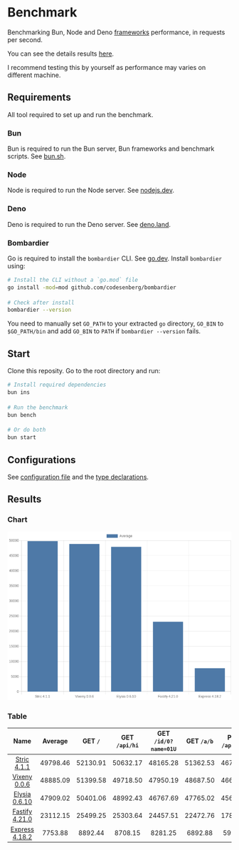 # Benchmark
Benchmarking Bun, Node and Deno [frameworks](/src) performance, in requests per second.

You can see the details results [here](/results/index.md). 

I recommend testing this by yourself as performance may varies on different machine.

## Requirements
All tool required to set up and run the benchmark.

### Bun
Bun is required to run the Bun server, Bun frameworks and benchmark scripts. See [bun.sh](https://bun.sh).

### Node
Node is required to run the Node server. See [nodejs.dev](https://nodejs.dev).

### Deno
Deno is required to run the Deno server. See [deno.land](https://deno.land).

### Bombardier
Go is required to install the `bombardier` CLI. See [go.dev](https://go.dev).
Install `bombardier` using:
```bash
# Install the CLI without a `go.mod` file
go install -mod=mod github.com/codesenberg/bombardier

# Check after install
bombardier --version
```
You need to manually set `GO_PATH` to your extracted `go` directory, `GO_BIN` to `$GO_PATH/bin` and add `GO_BIN` to `PATH` if `bombardier --version` fails.

## Start
Clone this reposity. Go to the root directory and run:
```bash
# Install required dependencies
bun ins

# Run the benchmark
bun bench

# Or do both
bun start
```

## Configurations
See [configuration file](/config.ts) and the [type declarations](/lib/types.ts). 

## Results

### Chart
![Chart](/results/chart.png)

### Table 


| Name | Average | GET `/` | GET `/api/hi` | GET `/id/0?name=01U` | GET `/a/b` | POST `/api/json` |
|  :---: | :---: | :---: | :---: | :---: | :---: | :---: |
| [Stric 4.1.1](/results/main/Stric) | 49798.46 | 52130.91 | 50632.17 | 48165.28 | 51362.53 | 46701.43 |
| [Vixeny 0.0.6](/results/main/Vixeny) | 48885.09 | 51399.58 | 49718.50 | 47950.19 | 48687.50 | 46669.70 |
| [Elysia 0.6.10](/results/main/Elysia) | 47909.02 | 50401.06 | 48992.43 | 46767.69 | 47765.02 | 45618.88 |
| [Fastify 4.21.0](/results/main/Fastify) | 23112.15 | 25499.25 | 25303.64 | 24457.51 | 22472.76 | 17827.59 |
| [Express 4.18.2](/results/main/Express) | 7753.88 | 8892.44 | 8708.15 | 8281.25 | 6892.88 | 5994.68 |